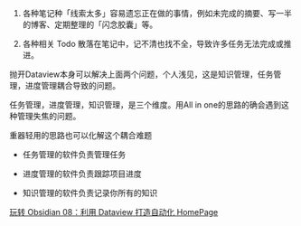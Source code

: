 
1. 各种笔记种「线索太多」容易遗忘正在做的事情，例如未完成的摘要、写一半的博客、定期整理的「闪念胶囊」等。

2. 各种相关 Todo 散落在笔记中，记不清也找不全，导致许多任务无法完成或推进。

抛开Dataview本身可以解决上面两个问题，个人浅见，这是知识管理，任务管理，进度管理耦合导致的问题。

任务管理，进度管理，知识管理，是三个维度。用All in one的思路的确会遇到这种管理失焦的问题。

重器轻用的思路也可以化解这个耦合难题

- 任务管理的软件负责管理任务

- 进度管理的软件负责跟踪项目进度

- 知识管理的软件负责记录你所有的知识

[玩转 Obsidian 08：利用 Dataview 打造自动化 HomePage](https://sspai.com/post/73958#!)
